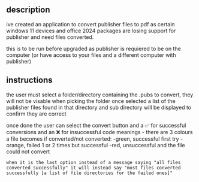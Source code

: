 description
-
ive created an application to convert publisher files to pdf as certain windows 11 devices and office 2024 packages are losing support for publisher and need files converted.

this is to be run before upgraded as publisher is requiered to be on the computer (or have access to your files and a different computer with publisher)


instructions
-
the user must select a folder/directory containing the .pubs to convert, they will not be visable when picking the folder
once selected a list of the publisher files found in that directory and sub directory will be displayed to confirm they are correct

once done the user can select the convert button and a ✅ for successful conversions and an ❌ for insuccessful
    code meanings
    -
    there are 3 colours a file becomes if converted/not converted:
    -green, successful first try
    -orange, failed 1 or 2 times but successful
    -red, unsuccessful and the file could not convert
    
    when it is the last option instead of a message saying "all files converted successfully" it will instead say "most files converted successfully [a list of file directories for the failed ones]"
